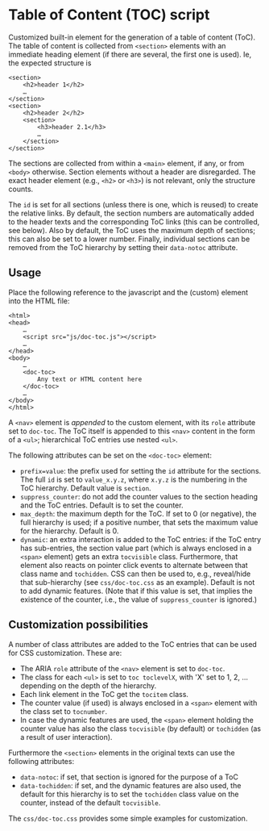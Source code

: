 # Table of Content (TOC) script

Customized built-in element for the generation of a table of content (ToC). The table of content is collected from `<section>` elements with an immediate heading element (if there are several, the first one is used). Ie, the expected structure is

```
<section>
    <h2>header 1</h2>
    …
</section>
<section>
    <h2>header 2</h2>
    <section>
        <h3>header 2.1</h3>
        …
    </section>
</section>
```

The sections are collected from within a `<main>` element, if any, or from `<body>` otherwise. Section elements without a header are disregarded. The exact header element (e.g., `<h2>` or `<h3>`) is not relevant, only the structure counts.

The `id` is set for all sections (unless there is one, which is reused) to create the relative links. By default, the section numbers are automatically added to the header texts and the corresponding ToC links (this can be controlled, see below). Also by default, the ToC uses the maximum depth of sections; this can also be set to a lower number. Finally, individual sections can be removed from the ToC hierarchy by setting their `data-notoc` attribute.

## Usage

Place the following reference to the javascript and the (custom) element into the HTML file:

```
<html>
<head>
    …
    <script src="js/doc-toc.js"></script>
    …
</head>
<body>
    …
    <doc-toc>
        Any text or HTML content here
    </doc-toc>
    …
</body>
</html>
```

A `<nav>` element is _appended_ to the custom element, with its `role` attribute set to `doc-toc`. The ToC itself is appended to this `<nav>` content in the form of a `<ul>`; hierarchical ToC entries use nested `<ul>`. 

The following attributes can be set on the `<doc-toc>` element:

- `prefix=value`: the prefix used for setting the `id` attribute for the sections. The full `id` is set to `value_x.y.z`, where `x.y.z` is the numbering in the ToC hierarchy. Default value is `section`.
- `suppress_counter`: do not add the counter values to the section heading and the ToC entries. Default is to set the counter.
- `max_depth`: the maximum depth for the ToC. If set to 0 (or negative), the full hierarchy is used; if a positive number, that sets the maximum value for the hierarchy. Default is 0.
- `dynamic`: an extra interaction is added to the ToC entries: if the ToC entry has sub-entries, the section value part (which is always enclosed in a `<span>` element) gets an extra `tocvisible` class. Furthermore, that element also reacts on pointer click events to alternate between that class name and `tochidden`. CSS can then be used to, e.g., reveal/hide that sub-hierarchy (see `css/doc-toc.css` as an example). Default is not to add dynamic features. (Note that if this value is set, that implies the existence of the counter, i.e., the value of `suppress_counter` is ignored.)

## Customization possibilities

A number of class attributes are added to the ToC entries that can be used for CSS customization. These are:

- The ARIA `role` attribute of the `<nav>` element is set to `doc-toc`.
- The class for each `<ul>` is set to  `toc toclevelX`, with 'X' set to 1, 2, ... depending on the depth of the hierarchy.
- Each link element in the ToC get the `tocitem` class.
- The counter value (if used) is always enclosed in a `<span>` element with the class set to `tocnumber`.
- In case the dynamic features are used, the `<span>` element holding the counter value has also the class `tocvisible` (by default) or `tochidden` (as a result of user interaction).

Furthermore the `<section>` elements in the original texts can use the following attributes:

- `data-notoc`: if set, that section is ignored for the purpose of a ToC
- `data-tochidden`: if set, and the dynamic features are also used, the default for this hierarchy is to set the `tochidden` class value on the counter, instead of the default `tocvisible`.

The `css/doc-toc.css` provides some simple examples for customization.

